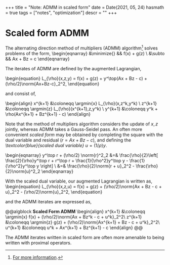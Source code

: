 +++
title = "Note: ADMM in scaled form"
date = Date(2021, 05, 24)
hasmath = true
tags = ["notes", "optimization"]
descr = ""
+++

# Scaled form ADMM

The alternating direction method of multipliers (ADMM) algorithm[^1] solves problems
of the form,
\begin{eqnarray}
	&\minimize{} && f(x) + g(z) \\
	&\subto && Ax + Bz = c
\end{eqnarray}

The iterates of ADMM are defined by the augmented Lagrangian,

\begin{equation}
	L_{\rho}(x,z,y) = f(x) + g(z) + y^\top(Ax + Bz - c) +
	(\rho/2)\norm{Ax+Bz-c}_2^2,
\end{equation}

and consist of,

\begin{align}
	x^{k+1} &\coloneqq \argmin{x} L_{\rho}(x,z^k,y^k) \\
	z^{k+1} &\coloneqq \argmin{z} L_{\rho}(x^{k+1},z,y^k) \\
	y^{k+1} &\coloneqq y^k + \rho(Ax^{k+1} + Bz^{k+1} - c)
\end{align}

Note that the method of multipliers algorithm considers the update of $x,z$
jointly, whereas ADMM takes a Gauss-Seidel pass. An often more convenient
*scaled form* may be obtained by completing the square with the dual
variable and residual ($r = Ax + Bz - c$), and defining the *\textcolor{blue}{scaled dual variable}* $u =
(1/\rho)y$.

\begin{eqnarray}
	y^\top r + (\rho/2) \norm{r}^2_2 &=& \frac{\rho}{2}\left[
	\frac{2}{\rho}y^\top r + r^\top r + \frac{1}{\rho^2}y^\top y 
	- \frac{1}{\rho^2}y^\top y 
	\right] \\
	&=& \frac{\rho}{2}\norm{r + u}_2^2 - \frac{\rho}{2}\norm{u}^2_2
\end{eqnarray}

With the scaled dual variable, our augmented Lagrangian is written as,
\begin{equation}
	L_{\rho}(x,z,u) = f(x) + g(z) + (\rho/2)\norm{Ax + Bz - c + u}_2^2 -
	(\rho/2)\norm{u}_2^2,
\end{equation}

and the ADMM iterates are expressed as,

@@algblock
**Scaled Form ADMM**
\begin{align}
	x^{k+1} &\coloneqq \argmin{x} f(x) + (\rho/2)\norm{Ax + Bz^k - c + u^k}_2^2\\
	z^{k+1} &\coloneqq \argmin{z} g(z) + (\rho/2)\norm{Ax^{k+1} + Bz - c + u^k}_2^2\\
	u^{k+1} &\coloneqq u^k + Ax^{k+1} + Bz^{k+1} - c
\end{align}
@@

The ADMM iterates written in scaled form are often more amenable to being
written with proximal operators.

[^1]: [For more information](https://stanford.edu/~boyd/admm.html).
